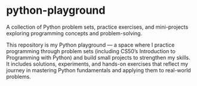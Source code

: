 # python-playground
A collection of Python problem sets, practice exercises, and mini-projects exploring programming concepts and problem-solving.

This repository is my Python playground — a space where I practice programming through problem sets (including CS50’s Introduction to Programming with Python) and build small projects to strengthen my skills. It includes solutions, experiments, and hands-on exercises that reflect my journey in mastering Python fundamentals and applying them to real-world problems.
